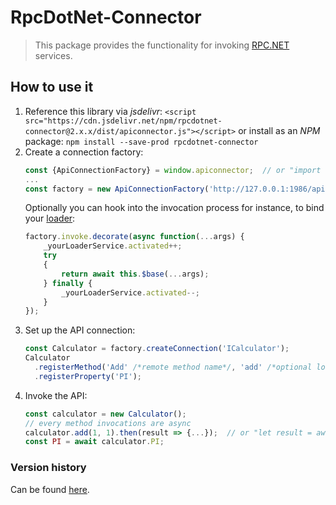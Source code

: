 # RpcDotNet-Connector
> This package provides the functionality for invoking [RPC.NET](https://github.com/Sholtee/rpc ) services.

## How to use it
1. Reference this library via *jsdelivr*: `<script src="https://cdn.jsdelivr.net/npm/rpcdotnet-connector@2.x.x/dist/apiconnector.js"></script>` or install as an *NPM* package: `npm install --save-prod rpcdotnet-connector`
2. Create a connection factory:
   ```js
   const {ApiConnectionFactory} = window.apiconnector;  // or "import {ApiConnectionFactory} from 'rpcdotnet-connector'" 
   ...
   const factory = new ApiConnectionFactory('http://127.0.0.1:1986/api/');
   ```
   Optionally you can hook into the invocation process for instance, to bind your [loader](https://loading.io/css/ ):
   ```js
   factory.invoke.decorate(async function(...args) {
       _yourLoaderService.activated++;
       try
       {
           return await this.$base(...args);
       } finally {
           _yourLoaderService.activated--;
       }
   });
   ```
3. Set up the API connection:
   ```js
   const Calculator = factory.createConnection('ICalculator');
   Calculator
     .registerMethod('Add' /*remote method name*/, 'add' /*optional local alias*/)
     .registerProperty('PI');
   ```
4. Invoke the API:
   ```js
   const calculator = new Calculator();
   // every method invocations are async
   calculator.add(1, 1).then(result => {...});  // or "let result = await calculator.add(1, 1);"
   const PI = await calculator.PI;
   ```
### Version history
Can be found [here](https://github.com/Sholtee/rpc/tree/master/WEB/history.md ).